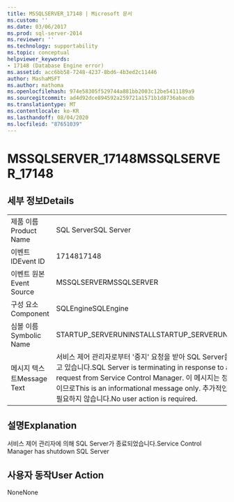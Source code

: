 ```yaml
---
title: MSSQLSERVER_17148 | Microsoft 문서
ms.custom: ''
ms.date: 03/06/2017
ms.prod: sql-server-2014
ms.reviewer: ''
ms.technology: supportability
ms.topic: conceptual
helpviewer_keywords:
- 17148 (Database Engine error)
ms.assetid: acc6bb58-7248-4237-8bd6-4b3ed2c11446
author: MashaMSFT
ms.author: mathoma
ms.openlocfilehash: 974e58305f529744a881bb2003c12be5411189a9
ms.sourcegitcommit: ad4d92dce894592a259721a1571b1d8736abacdb
ms.translationtype: MT
ms.contentlocale: ko-KR
ms.lasthandoff: 08/04/2020
ms.locfileid: "87651039"
---
```

# <a name="mssqlserver_17148"></a><span data-ttu-id="c6f84-102">MSSQLSERVER_17148</span><span class="sxs-lookup"><span data-stu-id="c6f84-102">MSSQLSERVER_17148</span></span>
    
## <a name="details"></a><span data-ttu-id="c6f84-103">세부 정보</span><span class="sxs-lookup"><span data-stu-id="c6f84-103">Details</span></span>  
  
|||  
|-|-|  
|<span data-ttu-id="c6f84-104">제품 이름</span><span class="sxs-lookup"><span data-stu-id="c6f84-104">Product Name</span></span>|<span data-ttu-id="c6f84-105">SQL Server</span><span class="sxs-lookup"><span data-stu-id="c6f84-105">SQL Server</span></span>|  
|<span data-ttu-id="c6f84-106">이벤트 ID</span><span class="sxs-lookup"><span data-stu-id="c6f84-106">Event ID</span></span>|<span data-ttu-id="c6f84-107">17148</span><span class="sxs-lookup"><span data-stu-id="c6f84-107">17148</span></span>|  
|<span data-ttu-id="c6f84-108">이벤트 원본</span><span class="sxs-lookup"><span data-stu-id="c6f84-108">Event Source</span></span>|<span data-ttu-id="c6f84-109">MSSQLSERVER</span><span class="sxs-lookup"><span data-stu-id="c6f84-109">MSSQLSERVER</span></span>|  
|<span data-ttu-id="c6f84-110">구성 요소</span><span class="sxs-lookup"><span data-stu-id="c6f84-110">Component</span></span>|<span data-ttu-id="c6f84-111">SQLEngine</span><span class="sxs-lookup"><span data-stu-id="c6f84-111">SQLEngine</span></span>|  
|<span data-ttu-id="c6f84-112">심볼 이름</span><span class="sxs-lookup"><span data-stu-id="c6f84-112">Symbolic Name</span></span>|<span data-ttu-id="c6f84-113">STARTUP_SERVERUNINSTALL</span><span class="sxs-lookup"><span data-stu-id="c6f84-113">STARTUP_SERVERUNINSTALL</span></span>|  
|<span data-ttu-id="c6f84-114">메시지 텍스트</span><span class="sxs-lookup"><span data-stu-id="c6f84-114">Message Text</span></span>|<span data-ttu-id="c6f84-115">서비스 제어 관리자로부터 '중지' 요청을 받아 SQL Server를 종료하고 있습니다.</span><span class="sxs-lookup"><span data-stu-id="c6f84-115">SQL Server is terminating in response to a 'stop' request from Service Control Manager.</span></span> <span data-ttu-id="c6f84-116">이 메시지는 정보 제공용이므로</span><span class="sxs-lookup"><span data-stu-id="c6f84-116">This is an informational message only.</span></span> <span data-ttu-id="c6f84-117">추가적인 조치가 필요하지 않습니다.</span><span class="sxs-lookup"><span data-stu-id="c6f84-117">No user action is required.</span></span>|  
  
## <a name="explanation"></a><span data-ttu-id="c6f84-118">설명</span><span class="sxs-lookup"><span data-stu-id="c6f84-118">Explanation</span></span>  
 <span data-ttu-id="c6f84-119">서비스 제어 관리자에 의해 SQL Server가 종료되었습니다.</span><span class="sxs-lookup"><span data-stu-id="c6f84-119">Service Control Manager has shutdown SQL Server</span></span>  
  
## <a name="user-action"></a><span data-ttu-id="c6f84-120">사용자 동작</span><span class="sxs-lookup"><span data-stu-id="c6f84-120">User Action</span></span>  
 <span data-ttu-id="c6f84-121">None</span><span class="sxs-lookup"><span data-stu-id="c6f84-121">None</span></span>  
  
  
